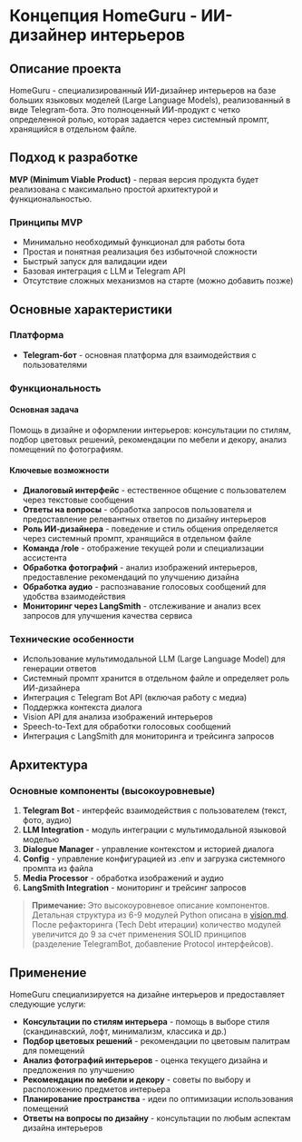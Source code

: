 # Концепция HomeGuru - ИИ-дизайнер интерьеров

## Описание проекта

HomeGuru - специализированный ИИ-дизайнер интерьеров на базе больших языковых моделей (Large Language Models), реализованный в виде Telegram-бота. Это полноценный ИИ-продукт с четко определенной ролью, которая задается через системный промпт, хранящийся в отдельном файле.

## Подход к разработке

**MVP (Minimum Viable Product)** - первая версия продукта будет реализована с максимально простой архитектурой и функциональностью.

### Принципы MVP
- Минимально необходимый функционал для работы бота
- Простая и понятная реализация без избыточной сложности
- Быстрый запуск для валидации идеи
- Базовая интеграция с LLM и Telegram API
- Отсутствие сложных механизмов на старте (можно добавить позже)

## Основные характеристики

### Платформа
- **Telegram-бот** - основная платформа для взаимодействия с пользователями

### Функциональность

#### Основная задача
Помощь в дизайне и оформлении интерьеров: консультации по стилям, подбор цветовых решений, рекомендации по мебели и декору, анализ помещений по фотографиям.

#### Ключевые возможности
- **Диалоговый интерфейс** - естественное общение с пользователем через текстовые сообщения
- **Ответы на вопросы** - обработка запросов пользователя и предоставление релевантных ответов по дизайну интерьеров
- **Роль ИИ-дизайнера** - поведение и стиль общения определяется через системный промпт, хранящийся в отдельном файле
- **Команда /role** - отображение текущей роли и специализации ассистента
- **Обработка фотографий** - анализ изображений интерьеров, предоставление рекомендаций по улучшению дизайна
- **Обработка аудио** - распознавание голосовых сообщений для удобства взаимодействия
- **Мониторинг через LangSmith** - отслеживание и анализ всех запросов для улучшения качества сервиса

### Технические особенности

- Использование мультимодальной LLM (Large Language Model) для генерации ответов
- Системный промпт хранится в отдельном файле и определяет роль ИИ-дизайнера
- Интеграция с Telegram Bot API (включая работу с медиа)
- Поддержка контекста диалога
- Vision API для анализа изображений интерьеров
- Speech-to-Text для обработки голосовых сообщений
- Интеграция с LangSmith для мониторинга и трейсинга запросов

## Архитектура

### Основные компоненты (высокоуровневые)
1. **Telegram Bot** - интерфейс взаимодействия с пользователем (текст, фото, аудио)
2. **LLM Integration** - модуль интеграции с мультимодальной языковой моделью
3. **Dialogue Manager** - управление контекстом и историей диалога
4. **Config** - управление конфигурацией из .env и загрузка системного промпта из файла
5. **Media Processor** - обработка изображений и аудио
6. **LangSmith Integration** - мониторинг и трейсинг запросов

> **Примечание:** Это высокоуровневое описание компонентов. Детальная структура из 6-9 модулей Python описана в [vision.md](vision.md#3-структура-проекта). После рефакторинга (Tech Debt итерации) количество модулей увеличится до 9 за счет применения SOLID принципов (разделение TelegramBot, добавление Protocol интерфейсов).

## Применение

HomeGuru специализируется на дизайне интерьеров и предоставляет следующие услуги:
- **Консультации по стилям интерьера** - помощь в выборе стиля (скандинавский, лофт, минимализм, классика и др.)
- **Подбор цветовых решений** - рекомендации по цветовым палитрам для помещений
- **Анализ фотографий интерьеров** - оценка текущего дизайна и предложения по улучшению
- **Рекомендации по мебели и декору** - советы по выбору и расположению предметов интерьера
- **Планирование пространства** - идеи по оптимизации использования помещений
- **Ответы на вопросы по дизайну** - консультации по любым аспектам дизайна интерьеров

